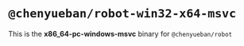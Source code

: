 # `@chenyueban/robot-win32-x64-msvc`

This is the **x86_64-pc-windows-msvc** binary for `@chenyueban/robot`

